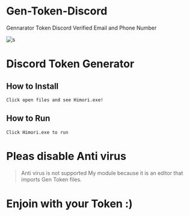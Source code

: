 # Gen-Token-Discord
Gennarator Token Discord Verified Email and Phone Number

![s](https://cdn.discordapp.com/attachments/961644288733757521/975485220847501382/himori_1.gif)

# Discord Token Generator

## How to Install

```
Click open files and see Himori.exe!
```

## How to Run

```
Click Himori.exe to run 
```


# Pleas disable Anti virus 
> Anti virus is not supported My module because it is an editor that imports Gen Token files.

# **Enjoin with your Token :)**
